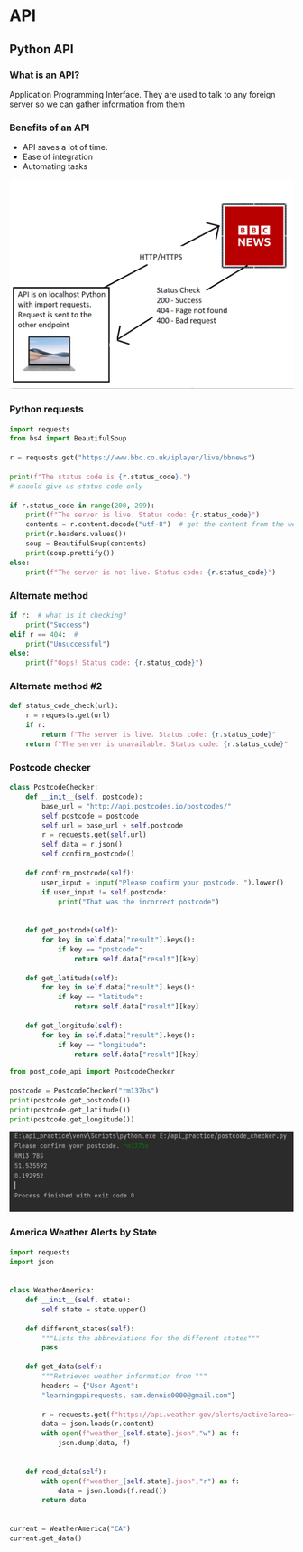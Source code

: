 # API
## Python API

### What is an API?
Application Programming Interface. They are used to talk to any foreign server so we can gather
information from them
### Benefits of an API
- API saves a lot of time.
- Ease of integration
- Automating tasks

![img.png](img.png)

### Python requests
```python
import requests
from bs4 import BeautifulSoup

r = requests.get("https://www.bbc.co.uk/iplayer/live/bbnews")

print(f"The status code is {r.status_code}.")
# should give us status code only

if r.status_code in range(200, 299):
    print(f"The server is live. Status code: {r.status_code}")
    contents = r.content.decode("utf-8")  # get the content from the web-app endpoint
    print(r.headers.values())
    soup = BeautifulSoup(contents)
    print(soup.prettify())
else:
    print(f"The server is not live. Status code: {r.status_code}")
```
### Alternate method
```python
if r:  # what is it checking?
    print("Success")
elif r == 404:  #
    print("Unsuccessful")
else:
    print(f"Oops! Status code: {r.status_code}")
```
### Alternate method #2
```python
def status_code_check(url):
    r = requests.get(url)
    if r:
        return f"The server is live. Status code: {r.status_code}"
    return f"The server is unavailable. Status code: {r.status_code}"
```
### Postcode checker
```python
class PostcodeChecker:
    def __init__(self, postcode):
        base_url = "http://api.postcodes.io/postcodes/"
        self.postcode = postcode
        self.url = base_url + self.postcode
        r = requests.get(self.url)
        self.data = r.json()
        self.confirm_postcode()

    def confirm_postcode(self):
        user_input = input("Please confirm your postcode. ").lower()
        if user_input != self.postcode:
            print("That was the incorrect postcode")


    def get_postcode(self):
        for key in self.data["result"].keys():
            if key == "postcode":
                return self.data["result"][key]

    def get_latitude(self):
        for key in self.data["result"].keys():
            if key == "latitude":
                return self.data["result"][key]

    def get_longitude(self):
        for key in self.data["result"].keys():
            if key == "longitude":
                return self.data["result"][key]
```

```python
from post_code_api import PostcodeChecker

postcode = PostcodeChecker("rm137bs")
print(postcode.get_postcode())
print(postcode.get_latitude())
print(postcode.get_longitude())
```

![img_1.png](img_1.png)
### America Weather Alerts by State
```python
import requests
import json


class WeatherAmerica:
    def __init__(self, state):
        self.state = state.upper()

    def different_states(self):
        """Lists the abbreviations for the different states"""
        pass

    def get_data(self):
        """Retrieves weather information from """
        headers = {"User-Agent":
        "learningapirequests, sam.dennis0000@gmail.com"}

        r = requests.get(f"https://api.weather.gov/alerts/active?area={self.state}", headers=headers)
        data = json.loads(r.content)
        with open(f"weather_{self.state}.json","w") as f:
            json.dump(data, f)


    def read_data(self):
        with open(f"weather_{self.state}.json","r") as f:
            data = json.loads(f.read())
        return data


current = WeatherAmerica("CA")
current.get_data()
```